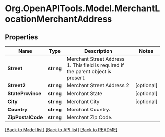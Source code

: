 # Org.OpenAPITools.Model.MerchantLocationMerchantAddress
## Properties

Name | Type | Description | Notes
------------ | ------------- | ------------- | -------------
**Street** | **string** | Merchant Street Address 1. This field is required if the parent object is present. | 
**Street2** | **string** | Merchant Street Address 2 | [optional] 
**StateProvince** | **string** | Merchant State | [optional] 
**City** | **string** | Merchant City | [optional] 
**Country** | **string** | Merchant Country. | 
**ZipPostalCode** | **string** | Merchant Zip Code. | 

[[Back to Model list]](../README.md#documentation-for-models) [[Back to API list]](../README.md#documentation-for-api-endpoints) [[Back to README]](../README.md)

